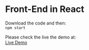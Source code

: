 # Front-End in React

Download the code and then:  
`npm start` 

Please check the live the demo at:  
[Live Demo](https://soyuncitrico.github.io/react-front/)

<!-- Visit my other work at:  
[soyuncitrico](www.soyuncitrico.xyz) -->